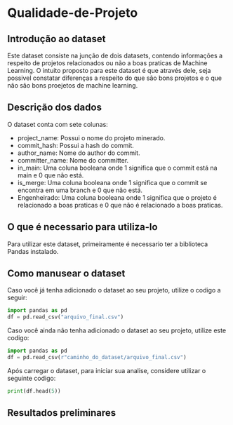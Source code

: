 # Qualidade-de-Projeto
## Introdução ao dataset
Este dataset consiste na junção de dois datasets, contendo informações a respeito de projetos relacionados ou não a boas praticas de Machine Learning. O intuito proposto para este dataset é que através dele, seja possivel constatar diferenças a respeito do que são bons projetos e o que não são bons proejetos de machine learning.

## Descrição dos dados
O dataset conta com sete colunas:
* project_name: Possui o nome do projeto minerado.
* commit_hash: Possui a hash do commit.
* author_name: Nome do author do commit.
* committer_name: Nome do committer.
* in_main: Uma coluna booleana onde 1 significa que o commit está na main e 0 que não está.
* is_merge: Uma coluna booleana onde 1 significa que o commit se encontra em uma branch e 0 que não está.
* Engenheirado: Uma coluna booleana onde 1 significa que o projeto é relacionado a boas praticas e 0 que não é relacionado a boas praticas.

## O que é necessario para utiliza-lo
Para utilizar este dataset, primeiramente é necessario ter a biblioteca Pandas instalado.

## Como manusear o dataset
Caso você já tenha adicionado o dataset ao seu projeto, utilize o codigo a seguir:
```Python
import pandas as pd
df = pd.read_csv("arquivo_final.csv")
```

Caso você ainda não tenha adicionado o dataset ao seu projeto, utilize este codigo:
```Python
import pandas as pd
df = pd.read_csv(r"caminho_do_dataset/arquivo_final.csv")
```

Após carregar o dataset, para iniciar sua analise, considere utilizar o seguinte codigo:
```Python
print(df.head(5))
```

## Resultados preliminares 

